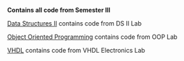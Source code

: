 <p><strong>Contains all code from Semester III</strong></p>
<p><a href="Data Structures II">Data Structures II</a> contains code from DS II Lab</p>
<p><a href="Object Oriented Programming">Object Oriented Programming</a> contains code from OOP Lab</p>
<p><a href="VHDL">VHDL</a> contains code from VHDL Electronics Lab</p>
